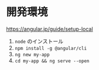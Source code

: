 # 開発環境

https://angular.jp/guide/setup-local

1. `node` のインストール
2. `npm install -g @angular/cli`
3. `ng new my-app`
4. `cd my-app && ng serve --open`
